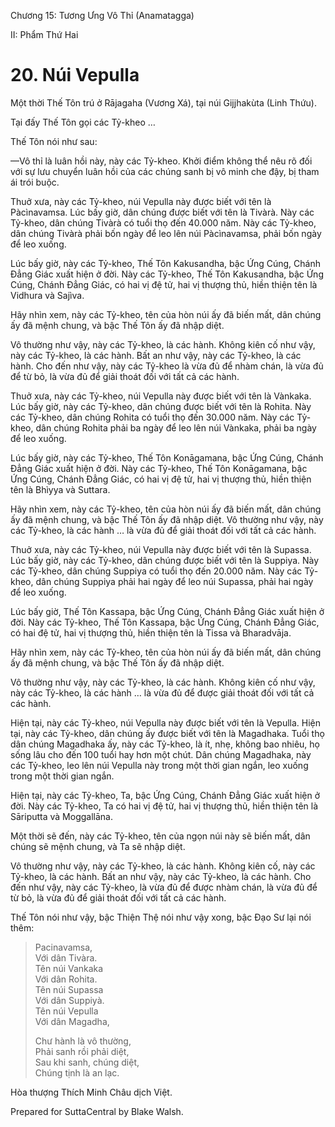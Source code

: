  

Chương 15: Tương Ưng Vô Thỉ (Anamatagga)

II: Phẩm Thứ Hai

# 20\. Núi Vepulla

Một thời Thế Tôn trú ở Rājagaha (Vương Xá), tại núi Gijjhakùta (Linh Thứu).

Tại đấy Thế Tôn gọi các Tỷ-kheo …

Thế Tôn nói như sau:

—Vô thỉ là luân hồi này, này các Tỷ-kheo. Khởi điểm không thể nêu rõ đối với sự lưu chuyển luân hồi của các chúng sanh bị vô minh che đậy, bị tham ái trói buộc.

Thuở xưa, này các Tỷ-kheo, núi Vepulla này được biết với tên là Pàcìnavamsa. Lúc bấy giờ, dân chúng được biết với tên là Tivàrà. Này các Tỷ-kheo, dân chúng Tivàrà có tuổi thọ đến 40.000 năm. Này các Tỷ-kheo, dân chúng Tivàrà phải bốn ngày để leo lên núi Pàcìnavamsa, phải bốn ngày để leo xuống.

Lúc bấy giờ, này các Tỷ-kheo, Thế Tôn Kakusandha, bậc Ứng Cúng, Chánh Ðẳng Giác xuất hiện ở đời. Này các Tỷ-kheo, Thế Tôn Kakusandha, bậc Ứng Cúng, Chánh Ðẳng Giác, có hai vị đệ tử, hai vị thượng thủ, hiền thiện tên là Vidhura và Sajìva.

Hãy nhìn xem, này các Tỷ-kheo, tên của hòn núi ấy đã biến mất, dân chúng ấy đã mệnh chung, và bậc Thế Tôn ấy đã nhập diệt.

Vô thường như vậy, này các Tỷ-kheo, là các hành. Không kiên cố như vậy, này các Tỷ-kheo, là các hành. Bất an như vậy, này các Tỷ-kheo, là các hành. Cho đến như vậy, này các Tỷ-kheo là vừa đủ để nhàm chán, là vừa đủ để từ bỏ, là vừa đủ để giải thoát đối với tất cả các hành.

Thuở xưa, này các Tỷ-kheo, núi Vepulla này được biết với tên là Vànkaka. Lúc bấy giờ, này các Tỷ-kheo, dân chúng được biết với tên là Rohita. Này các Tỷ-kheo, dân chúng Rohita có tuổi thọ đến 30.000 năm. Này các Tỷ-kheo, dân chúng Rohita phải ba ngày để leo lên núi Vànkaka, phải ba ngày để leo xuống.

Lúc bấy giờ, này các Tỷ-kheo, Thế Tôn Konāgamana, bậc Ứng Cúng, Chánh Ðẳng Giác xuất hiện ở đời. Này các Tỷ-kheo, Thế Tôn Konāgamana, bậc Ứng Cúng, Chánh Ðẳng Giác, có hai vị đệ tử, hai vị thượng thủ, hiền thiện tên là Bhìyya và Suttara.

Hãy nhìn xem, này các Tỷ-kheo, tên của hòn núi ấy đã biến mất, dân chúng ấy đã mệnh chung, và bậc Thế Tôn ấy đã nhập diệt. Vô thường như vậy, này các Tỷ-kheo, là các hành … là vừa đủ để giải thoát đối với tất cả các hành.

Thuở xưa, này các Tỷ-kheo, núi Vepulla này được biết với tên là Supassa. Lúc bấy giờ, này các Tỷ-kheo, dân chúng được biết với tên là Suppiya. Này các Tỷ-kheo, dân chúng Suppiya có tuổi thọ đến 20.000 năm. Này các Tỷ-kheo, dân chúng Suppiya phải hai ngày để leo núi Supassa, phải hai ngày để leo xuống.

Lúc bấy giờ, Thế Tôn Kassapa, bậc Ứng Cúng, Chánh Ðẳng Giác xuất hiện ở đời. Này các Tỷ-kheo, Thế Tôn Kassapa, bậc Ứng Cúng, Chánh Ðẳng Giác, có hai đệ tử, hai vị thượng thủ, hiền thiện tên là Tissa và Bharadvāja.

Hãy nhìn xem, này các Tỷ-kheo, tên của hòn núi ấy đã biến mất, dân chúng ấy đã mệnh chung, và bậc Thế Tôn ấy đã nhập diệt.

Vô thường như vậy, này các Tỷ-kheo, là các hành. Không kiên cố như vậy, này các Tỷ-kheo, là các hành … là vừa đủ để được giải thoát đối với tất cả các hành.

Hiện tại, này các Tỷ-kheo, núi Vepulla này được biết với tên là Vepulla. Hiện tại, này các Tỷ-kheo, dân chúng ấy được biết với tên là Magadhaka. Tuổi thọ dân chúng Magadhaka ấy, này các Tỷ-kheo, là ít, nhẹ, không bao nhiêu, họ sống lâu cho đến 100 tuổi hay hơn một chút. Dân chúng Magadhaka, này các Tỷ-kheo, leo lên núi Vepulla này trong một thời gian ngắn, leo xuống trong một thời gian ngắn.

Hiện tại, này các Tỷ-kheo, Ta, bậc Ứng Cúng, Chánh Ðẳng Giác xuất hiện ở đời. Này các Tỷ-kheo, Ta có hai vị đệ tử, hai vị thượng thủ, hiền thiện tên là Sāriputta và Moggallāna.

Một thời sẽ đến, này các Tỷ-kheo, tên của ngọn núi này sẽ biến mất, dân chúng sẽ mệnh chung, và Ta sẽ nhập diệt.

Vô thường như vậy, này các Tỷ-kheo, là các hành. Không kiên cố, này các Tỷ-kheo, là các hành. Bất an như vậy, này các Tỷ-kheo, là các hành. Cho đến như vậy, này các Tỷ-kheo, là vừa đủ để được nhàm chán, là vừa đủ để từ bỏ, là vừa đủ để giải thoát đối với tất cả các hành.

Thế Tôn nói như vậy, bậc Thiện Thệ nói như vậy xong, bậc Ðạo Sư lại nói thêm:

> Pacinavamsa,  
> Với dân Tivàra.  
> Tên núi Vankaka  
> Với dân Rohita.  
> Tên núi Supassa  
> Với dân Suppiyà.  
> Tên núi Vepulla  
> Với dân Magadha,
> 
> Chư hành là vô thường,  
> Phải sanh rồi phải diệt,  
> Sau khi sanh, chúng diệt,  
> Chúng tịnh là an lạc.

Hòa thượng Thích Minh Châu dịch Việt.

Prepared for SuttaCentral by Blake Walsh.